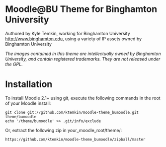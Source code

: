 Moodle@BU Theme for Binghamton University
=============================================

Authored by Kyle Temkin, working for Binghamton University <http://www.binghamton.edu>,
using a variety of IP assets owned by Binghamton University

*The images contained in this theme are intellectually owned by Binghamton University, and contain registered trademarks. They are _not_ released under the GPL.*


Installation
==================

To install Moodle 2.1+ using git, execute the following commands in the root of your Moodle install:

    git clone git://github.com/ktemkin/moodle-theme_bumoodle.git theme/bumoodle
    echo '/theme/bumoodle' >> .git/info/exclude
    
Or, extract the following zip in your_moodle_root/theme/:

    https://github.com/ktemkin/moodle-theme_bumoodle/zipball/master